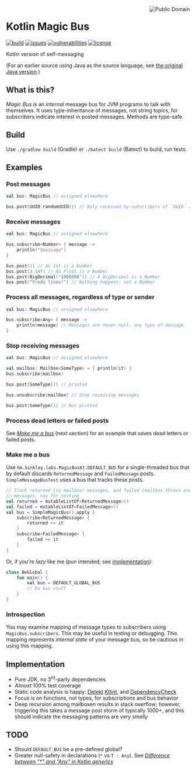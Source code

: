 <a href="LICENSE.md">
<img src="https://unlicense.org/pd-icon.png" alt="Public Domain" align="right"/>
</a>

# Kotlin Magic Bus

[![build](https://github.com/binkley/kotlin-magic-bus/workflows/build/badge.svg)](https://github.com/binkley/kotlin-magic-bus/actions)
[![issues](https://img.shields.io/github/issues/binkley/kotlin-magic-bus.svg)](https://github.com/binkley/kotlin-magic-bus/issues/)
[![vulnerabilities](https://snyk.io/test/github/binkley/kotlin-magic-bus/badge.svg)](https://snyk.io/test/github/binkley/kotlin-magic-bus)
[![license](https://img.shields.io/badge/license-Public%20Domain-blue.svg)](http://unlicense.org/)

Kotlin version of self-messaging

(For an earlier source using Java as the source language, see
[the original Java version](https://github.com/binkley/magic-bus).)

## What is this?

_Magic Bus_ is an _internal_ message bus for JVM programs to talk with
themselves. It uses type-inheritance of messages, not string topics, for
subscribers indicate interest in posted messages. Methods are type-safe.

## Build

Use `./gradlew build` (Gradle) or `./batect build` (Batect) to build, run
tests.

## Examples

### Post messages

```kotlin
val bus: MagicBus // assigned elsewhere

bus.post(UUID.randomUUID()) // Only received by subscribers of `UUID` JDK type
```

### Receive messages

```kotlin
val bus: MagicBus // assigned elsewhere

bus.subscribe<Number> { message ->
    println("$message")
}

bus.post(1) // An Int is a Number
bus.post(3.14f) // An Float is a Number
bus.post(BigDecimal("1000000")) // A BigDecimal is a Number
bus.post("Frodo lives!") // Nothing happens: not a Number
```

### Process all messages, regardless of type or sender

```kotlin
val bus: MagicBus // assigned elsewhere

bus.subscribe<Any> { message ->
    println(message) // Messages are never null; any type of message
}
```

### Stop receiving messages

```kotlin
val bus: MagicBus // assigned elsewhere

val mailbox: Mailbox<SomeType> = { println(it) }
bus.subscribe(mailbox)

bus.post(SomeType()) // printed

bus.unsubscribe(mailbox) // Stop receiving messages

bus.post(SomeType()) // Not printed
```

### Process dead letters or failed posts

See [_Make me a bus_](#make-me-a-bus) (next section) for an example that 
saves dead letters or failed posts.

### Make me a bus

Use `hm.binkley.labs.MagicBusKt.DEFAULT_BUS` for a single-threaded bus that 
by default discards `ReturnedMessage` and `FailedMessage` posts.  
`SimpleMessageBusTest` uses a bus that tracks these posts.

```kotlin
// Track returned (no mailbox) messages, and failed (mailbox throws exception)
// messages, say for testing
val returned = mutableListOf<ReturnedMessage>()
val failed = mutableListOf<FailedMessage>()
val bus = SimpleMagicBus().apply {
    subscribe<ReturnedMessage> {
        returned += it
    }
    subscribe<FailedMessage> {
        failed += it
    }
}
```

Or, if you're _lazy_ like me (pun intended; see
[implementation](src/main/kotlin/hm/binkley/labs/MagicBus.kt)):

```kotlin
class BeGlobal {
    fun main() {
        val bus = DEFAULT_GLOBAL_BUS
        // Do bus stuff
    }
}
```

### Introspection

You may examine mapping of message types to subscribers using
`MagicBus.subscribers`.  This may be useful in testing or debugging.  This 
mapping represents _internal state_ of your message bus, so be cautious in 
using this mapping.

## Implementation

* Pure JDK, no 3<sup>rd</sup>-party dependencies
* _Almost_ 100% test coverage
* Static code analysis is happy: [Detekt](https://detekt.github.io/detekt/)
  [Ktlint](https://ktlint.github.io/), 
  and [DependencyCheck](https://owasp.org/www-project-dependency-check/)
* Focus is on functions, not types, for subscriptions and bus behavior
* Deep recursion among mailboxen results in stack overflow; however, 
  triggering this takes a message post storm of typically 1000+, and this 
  should indicate the messaging patterns are very smelly

## TODO

* Should `DEFAULT_BUS` be a pre-defined global?
* Greater null-safety in declarations (`*` vs `T : Any`). See
  [_Difference between "*" and "Any" in Kotlin
  generics_](https://stackoverflow.com/a/40139892)
